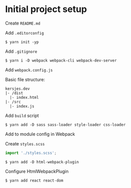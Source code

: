 # Initial project setup

Create `README.md`

Add `.editorconfig`

```
$ yarn init -yp
```

Add `.gitignore`

```
$ yarn i -D webpack webpack-cli webpack-dev-server
```

Add `webpack.config.js`

Basic file structure:

```
kersjes.dev
|- /dist
  |- index.html
|- /src
  |- index.js
```

Add `build` script

```
$ yarn add -D sass sass-loader style-loader css-loader
```

Add to module config in Webpack

Create `styles.scss`

```ts
import './styles.scss';
```

```
$ yarn add -D html-webpack-plugin
```

Configure HtmlWebpackPlugin

```
$ yarn add react react-dom
```